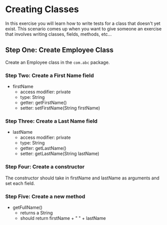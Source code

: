 # Creating Classes

In this exercise you will learn how to write tests for a class that doesn't yet exist. 
This scenario comes up when you want to give someone an exercise that involves
writing classes, fields, methods, etc...

## Step One: Create Employee Class

Create an Employee class in the `com.abc` package.

### Step Two: Create a First Name field

- firstName
    - access modifier: private
    - type: String
    - getter: getFirstName()
    - setter: setFirstName(String firstName)

### Step Three: Create a Last Name field
    
- lastName
    - access modifier: private
    - type: String
    - getter: getLastName()
    - setter: getLastName(String lastName)

### Step Four: Create a constructor

The constructor should take in firstName and lastName as arguments and set each field.

### Step Five: Create a new method

- getFullName()
    - returns a String
    - should return firstName + " " + lastName
    
